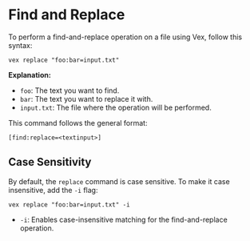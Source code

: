 # Find and Replace

To perform a find-and-replace operation on a file using Vex, follow this syntax:

```shell
vex replace "foo:bar=input.txt"
```

**Explanation:**

- `foo`: The text you want to find.
- `bar`: The text you want to replace it with.
- `input.txt`: The file where the operation will be performed.

This command follows the general format:

```shell
[find:replace=<textinput>]
```

## Case Sensitivity

By default, the `replace` command is case sensitive. To make it case insensitive, add the `-i` flag:

```shell
vex replace "foo:bar=input.txt" -i
```

- `-i`: Enables case-insensitive matching for the find-and-replace operation.